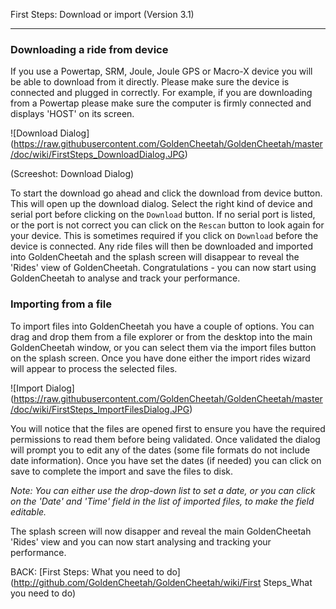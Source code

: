 First Steps: Download or import (Version 3.1)
***

### Downloading a ride from device

If you use a Powertap, SRM, Joule, Joule GPS or Macro-X device you will be able to download from it directly. Please make sure the device is connected and plugged in correctly. For example, if you are downloading from a Powertap please make sure the computer is firmly connected and displays 'HOST' on its screen.

![Download Dialog] (https://raw.githubusercontent.com/GoldenCheetah/GoldenCheetah/master/doc/wiki/FirstSteps_DownloadDialog.JPG)

(Screeshot: Download Dialog)

To start the download go ahead and click the download from device button. This will open up the download dialog. Select the right kind of device and serial port before clicking on the `Download` button. If no serial port is listed, or the port is not correct you can click on the `Rescan` button to look again for your device. This is sometimes required if you click on `Download` before the device is connected. Any ride files will then be downloaded and imported into GoldenCheetah and the splash screen will disappear to reveal the 'Rides' view of GoldenCheetah. Congratulations - you can now start using GoldenCheetah to analyse and track your performance.

### Importing from a file

To import files into GoldenCheetah you have a couple of options. You can drag and drop them from a file explorer or from the desktop into the main GoldenCheetah window, or you can select them via the import files button on the splash screen. Once you have done either the import rides wizard will appear to process the selected files.

![Import Dialog] (https://raw.githubusercontent.com/GoldenCheetah/GoldenCheetah/master/doc/wiki/FirstSteps_ImportFilesDialog.JPG)

You will notice that the files are opened first to ensure you have the required permissions to read them before being validated. Once validated the dialog will prompt you to edit any of the dates (some file formats do not include date information). Once you have set the dates (if needed) you can click on save to complete the import and save the files to disk.

_Note: You can either use the drop-down list to set a date, or you can click on the 'Date' and 'Time' field in the list of imported files, to make the field editable._

The splash screen will now disapper and reveal the main GoldenCheetah 'Rides' view and you can now start analysing and tracking your performance.

BACK: [First Steps: What you need to do] (http://github.com/GoldenCheetah/GoldenCheetah/wiki/First Steps_What you need to do)
